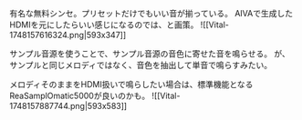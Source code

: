 有名な無料シンセ。プリセットだけでもいい音が揃っている。
AIVAで生成したHDMIを元にしたらいい感じになるのでは、と画策。
![[Vital-1748157616324.png|593x347]]

サンプル音源を使うことで、サンプル音源の音色に寄せた音を鳴らせる。
が、サンプルと同じメロディではなく、音色を抽出して単音で鳴らすみたい。

メロディそのままをHDMI扱いで鳴らしたい場合は、標準機能となるReaSamplOmatic5000が良いのかも。
![[Vital-1748157887744.png|593x583]]

